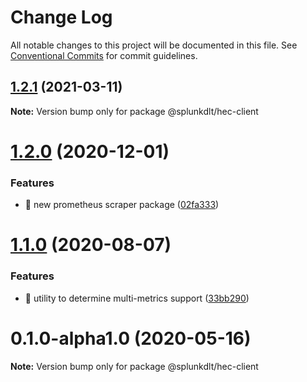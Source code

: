 # Change Log

All notable changes to this project will be documented in this file.
See [Conventional Commits](https://conventionalcommits.org) for commit guidelines.

## [1.2.1](https://github.com/splunk/dlt-connect-libs/compare/@splunkdlt/hec-client@1.2.0...@splunkdlt/hec-client@1.2.1) (2021-03-11)

**Note:** Version bump only for package @splunkdlt/hec-client





# [1.2.0](https://github.com/splunk/dlt-connect-libs/compare/@splunkdlt/hec-client@1.1.0...@splunkdlt/hec-client@1.2.0) (2020-12-01)


### Features

* 🎸 new prometheus scraper package ([02fa333](https://github.com/splunk/dlt-connect-libs/commit/02fa333f116018d4d1029a106ada0d76c3cb69f1))





# [1.1.0](https://github.com/splunk/dlt-connect-libs/compare/@splunkdlt/hec-client@1.0.0...@splunkdlt/hec-client@1.1.0) (2020-08-07)


### Features

* 🎸 utility to determine multi-metrics support ([33bb290](https://github.com/splunk/dlt-connect-libs/commit/33bb29045eb4d0bb1b7d01e5f058ffdbe9e70efa))





# 0.1.0-alpha1.0 (2020-05-16)

**Note:** Version bump only for package @splunkdlt/hec-client
